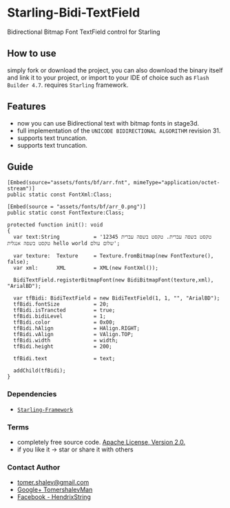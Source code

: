 # Starling-Bidi-TextField
Bidirectional Bitmap Font TextField control for Starling

## How to use
simply fork or download the project, you can also download the binary itself and link it
to your project, or import to your IDE of choice such as `Flash Builder 4.7`. requires `Starling` framework.

## Features
- now you can use Bidirectional text with bitmap fonts in stage3d.
- full implementation of the `UNICODE BIDIRECTIONAL ALGORITHM` revision 31.
- supports text truncation.
- supports text truncation.

## Guide

```
[Embed(source="assets/fonts/bf/arr.fnt", mimeType="application/octet-stream")]
public static const FontXml:Class;

[Embed(source = "assets/fonts/bf/arr_0.png")]
public static const FontTexture:Class;

protected function init(): void
{
  var text:String           = 'טקסט בשפה עברית. טקסט בשפה עברית 12345 טקסט בשפה אנגלית hello world שלום עולם';
  
  var texture:  Texture     = Texture.fromBitmap(new FontTexture(), false);
  var xml:      XML         = XML(new FontXml());
  
  BidiTextField.registerBitmapFont(new BidiBitmapFont(texture,xml), "ArialBD");
  
  var tfBidi: BidiTextField = new BidiTextField(1, 1, "", "ArialBD");
  tfBidi.fontSize           = 20;
  tfBidi.isTrancted         = true;
  tfBidi.bidiLevel          = 1;
  tfBidi.color              = 0x00;
  tfBidi.hAlign             = HAlign.RIGHT;
  tfBidi.vAlign             = VAlign.TOP;
  tfBidi.width              = width;
  tfBidi.height             = 200;

  tfBidi.text               = text;
  
  addChild(tfBidi);
}

```

### Dependencies
* [`Starling-Framework`](https://github.com/Gamua/Starling-Framework)

### Terms
* completely free source code. [Apache License, Version 2.0.](http://www.apache.org/licenses/LICENSE-2.0)
* if you like it -> star or share it with others

### Contact Author
* [tomer.shalev@gmail.com](tomer.shalev@gmail.com)
* [Google+ TomershalevMan](https://plus.google.com/+TomershalevMan/about)
* [Facebook - HendrixString](https://www.facebook.com/HendrixString)
